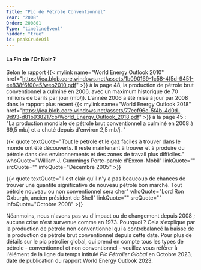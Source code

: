 ```yaml
---
Title: "Pic de Pétrole Conventionnel"
Year: "2008"
Order: 200801
Type: "timelineEvent"
hidden: "true"
id: peakCrudeOil
---
```


#### La Fin de l'Or Noir ?

Selon le rapport {{< mylink name="World Energy Outlook 2010" href="https://iea.blob.core.windows.net/assets/1b090169-1c58-4f5d-9451-ee838f6f00e5/weo2010.pdf" >}} à la page 48, la production de pétrole brut conventionnel a culminé en 2006, avec un maximum historique de 70 millions de barils par jour (mb/j). L'année 2006 a été mise à jour par 2008 dans le rapport plus récent {{< mylink name="World Energy Outlook 2018" href="https://iea.blob.core.windows.net/assets/77ecf96c-5f4b-4d0d-9d93-d81b938217cb/World_Energy_Outlook_2018.pdf" >}} à la page 45 : "La production mondiale de pétrole brut conventionnel a culminé en 2008 à 69,5 mb/j et a chuté depuis d'environ 2,5 mb/j. "

{{< quote textQuote="Tout le pétrole et le gaz faciles à trouver dans le monde ont été découverts. Il reste maintenant à trouver et à produire du pétrole dans des environnements et des zones de travail plus difficiles." whoQuote="William J. Cummings Porte-parole d'Exxon-Mobil" linkQuote="" srcQuote="" infoQuote="Décembre 2005" >}}

{{< quote textQuote="Il est clair qu'il n'y a pas beaucoup de chances de trouver une quantité significative de nouveau pétrole bon marché. Tout pétrole nouveau ou non conventionnel sera cher" whoQuote="Lord Ron Oxburgh, ancien président de Shell" linkQuote="" srcQuote="" infoQuote="Octobre 2008" >}}

Néanmoins, nous n'avons pas vu d'impact ou de changement depuis 2008 ; aucune crise n'est survenue comme en 1973. Pourquoi ? Cela s'explique par la production de pétrole non conventionnel qui a contrebalancé la baisse de la production de pétrole brut conventionnel depuis cette date. Pour plus de détails sur le pic pétrolier global, qui prend en compte tous les types de pétrole - conventionnel et non conventionnel - veuillez vous référer à l'élément de la ligne du temps intitulé *Pic Pétrolier Global* en Octobre 2023, date de publication du rapport World Energy Outlook 2023.